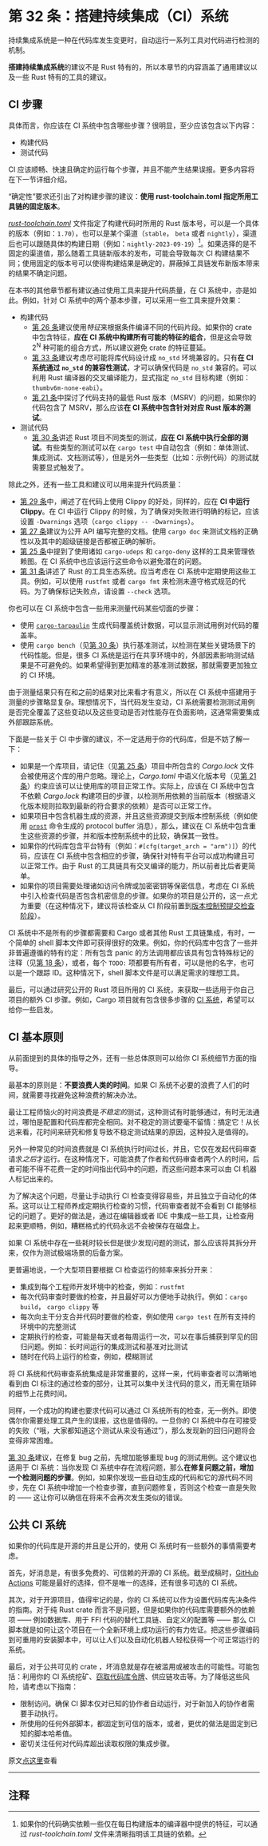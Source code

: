 # 第 32 条：搭建持续集成（CI）系统

持续集成系统是一种在代码库发生变更时，自动运行一系列工具对代码进行检测的机制。

**搭建持续集成系统**的建议不是 Rust 特有的，所以本章节的内容涵盖了通用建议以及一些 Rust 特有的工具的建议。

## CI 步骤

具体而言，你应该在 CI 系统中包含哪些步骤？很明显，至少应该包含以下内容：

- 构建代码
- 测试代码

CI 应该顺畅、快速且确定的运行每个步骤，并且不能产生结果误报。更多内容将在下一节详细介绍。

“确定性”要求还引出了对构建步骤的建议：**使用 rust-toolchain.toml 指定所用工具链的固定版本**。

[*rust-toolchain.toml*][rust-toolchain.toml] 文件指定了构建代码时所用的 Rust 版本号，可以是一个具体的版本（例如：`1.70`），也可以是某个渠道（`stable`， `beta` 或者 `nightly`），渠道后也可以跟随具体的构建日期（例如：`nightly-2023-09-19`）[^1]。如果选择的是不固定的渠道值，那么随着工具链新版本的发布，可能会导致每次 CI 构建结果不同；使用固定的版本号可以使得构建结果是确定的，屏蔽掉工具链发布新版本带来的结果不确定问题。

在本书的其他章节都有建议通过使用工具来提升代码质量，在 CI 系统中，亦是如此。例如，针对 CI 系统中的两个基本步骤，可以采用一些工具来提升效果：

- 构建代码
  - [第 26 条][Item 26]建议使用*特征*来根据条件编译不同的代码片段。如果你的 crate 中包含特征，**应在 CI 系统中构建所有可能的特征的组合**，但是这会导致 2<sup>N</sup> 种可能的组合方式，所以建议避免 crate 的特征蔓延。
  - [第 33 条][Item 33]建议考虑尽可能将库代码设计成 `no_std` 环境兼容的。只有**在 CI 系统通过 `no_std` 的兼容性测试**，才可以确保代码是 `no_std` 兼容的。可以利用 Rust 编译器的交叉编译能力，显式指定 `no_std` 目标构建（例如：`thumbv6m-none-eabi`）。
  - [第 21 条][Item 21]中探讨了代码支持的最低 Rust 版本（MSRV）的问题，如果你的代码包含了 MSRV，那么应该**在 CI 系统中包含针对对应 Rust 版本的测试**。
- 测试代码
  - [第 30 条][Item 30]讲述 Rust 项目不同类型的测试，**应在 CI 系统中执行全部的测试**。有些类型的测试可以在 `cargo test` 中自动包含（例如：单体测试、集成测试、文档测试等），但是另外一些类型（比如：示例代码）的测试就需要显式触发了。

除此之外，还有一些工具和建议可以用来提升代码质量：

- [第 29 条][Item 29]中，阐述了在代码上使用 Clippy 的好处，同样的，应在 **CI 中运行 Clippy**。在 CI 中运行 Clippy 的时候，为了确保对失败进行明确的标记，应该设置 `-Dwarnings` 选项（`cargo clippy -- -Dwarnings`）。
- [第 27 条][Item 27]建议为公开 API 编写完整的文档。使用 `cargo doc` 来测试文档的正确性以及其中的超级链接是否都被正确的解析。
- [第 25 条][Item 25]中提到了使用诸如 `cargo-udeps` 和 `cargo-deny` 这样的工具来管理依赖图。在 CI 系统中也应该运行这些命令以避免潜在的问题。
- [第 31 条][Item 31]讲述了 Rust 的工具生态系统。应当考虑在 CI 系统中定期使用这些工具。例如，可以使用 `rustfmt` 或者 `cargo fmt` 来检测未遵守格式规范的代码。为了确保标记失败点，请设置 `--check` 选项。

你也可以在 CI 系统中包含一些用来测量代码某些切面的步骤：

- 使用 [`cargo-tarpaulin`][cargo-tarpaulin] 生成代码覆盖统计数据，可以显示测试用例对代码的覆盖率。
- 使用 `cargo bench`（见[第 30 条][Item 30]）执行基准测试，以检测在某些关键场景下的代码性能。但是，很多 CI 系统是运行在共享环境中的，外部因素影响测试结果是不可避免的。如果希望得到更加精准的基准测试数据，那就需要更加独立的 CI 环境。


由于测量结果只有在和之前的结果对比来看才有意义，所以在 CI 系统中搭建用于测量的步骤略显复杂。理想情况下，当代码发生变动，CI 系统需要检测测试用例是否完全覆盖了这些变动以及这些变动是否对性能存在负面影响，这通常需要集成外部跟踪系统。

下面是一些关于 CI 中步骤的建议，不一定适用于你的代码库，但是不妨了解一下：

- 如果是一个库项目，请记住（见[第 25 条][Item 25]）项目中所包含的 *Cargo.lock* 文件会被使用这个库的用户忽略。理论上，*Cargo.toml* 中语义化版本号（见[第 21 条][Item 21]）约束应该可以让使用库的项目正常工作。实际上，应该在 CI 系统中包含不依赖 *Cargo.lock* 构建项目的步骤，以检测所用依赖的当前版本（根据语义化版本规则拉取到最新的符合要求的依赖）是否可以正常工作。
- 如果项目中包含机器生成的资源，并且这些资源提交到版本控制系统（例如使用 [`prost`][prost] 命令生成的 protocol buffer 消息），那么，建议在 CI 系统中包含重生这些资源的步骤，并和版本控制系统中的比较，确保其一致性。
- 如果你的代码库包含平台特有（例如：`#[cfg(target_arch = "arm")]`）的代码，应该在 CI 系统中包含相应的步骤，确保针对特有平台可以成功构建且可以正常工作。由于 Rust 的工具链具有交叉编译的能力，所以前者比后者更简单。
- 如果你的项目需要处理诸如访问令牌或加密密钥等保密信息，考虑在 CI 系统中引入检查代码是否包含机密信息的步骤。如果你的项目是公开的，这一点尤为重要（在这种情况下，建议将该检查从 CI 阶段前置到[版本控制预提交检查阶段][version-control presubmit check]）。

CI 系统中不是所有的步骤都需要和 Cargo 或者其他 Rust 工具链集成，有时，一个简单的 shell 脚本文件即可获得很好的效果。例如，你的代码库中包含了一些并非普遍遵循的特有约定：所有包含 panic 的方法调用都应该具有包含特殊标记的注释（见[第 18 条][Item 18]），或者，每个 `TODO:` 项都要有所有者，可以是他的名字，也可以是一个跟踪 ID。这种情况下，shell 脚本文件是可以满足需求的理想工具。

最后，可以通过研究公开的 Rust 项目所用的 CI 系统，来获取一些适用于你自己项目的额外 CI 步骤。例如，Cargo 项目就有包含很多步骤的 [CI 系统][CI System]，希望可以给你一些启发。

## CI 基本原则

从前面提到的具体的指导之外，还有一些总体原则可以给你 CI 系统细节方面的指导。

最基本的原则是：**不要浪费人类的时间**。如果 CI 系统不必要的浪费了人们的时间，就需要寻找避免这种浪费的解决办法。

最让工程师恼火的时间浪费是*不稳定的*测试，这种测试有时能够通过，有时无法通过，哪怕是配置和代码库都完全相同。对不稳定的测试要毫不留情：搞定它！从长远来看，花时间来研究和修复导致不稳定测试结果的原因，这种投入是值得的。

另外一种常见的时间浪费就是 CI 系统执行时间过长，并且，它仅在发起代码审查请求*之后*才运行。在这种情况下，可能浪费了作者和代码审查者两个人的时间，后者可能不得不花费一定的时间指出代码中的问题，而这些问题本来可以由 CI 机器人标记出来的。

为了解决这个问题，尽量让手动执行 CI 检查变得容易些，并且独立于自动化的体系。这可以让工程师养成定期执行检查的习惯，代码审查者就不会看到 CI 能够标记的问题了。更好的做法是，通过在编辑器或者 IDE 中集成一些工具，让检查用起来更顺畅，例如，糟糕格式的代码永远不会被保存在磁盘上。

如果 CI 系统中存在一些耗时较长但是很少发现问题的测试，那么应该将其拆分开来，仅作为测试极端场景的后备方案。

更普遍地说，一个大型项目要根据 CI 检查运行的频率来拆分开来：

- 集成到每个工程师开发环境中的检查，例如：`rustfmt`
- 每次代码审查时要做的检查，并且最好可以方便地手动执行。例如：`cargo build`， `cargo clippy` 等
- 每次向主干分支合并代码时要做的检查，例如使用 `cargo test` 在所有支持的环境中的完整测试
- 定期执行的检查，可能是每天或者每周运行一次，可以在事后捕获到罕见的回归问题。例如：长时间运行的集成测试和基准对比测试
- 随时在代码上运行的检查，例如，模糊测试

将 CI 系统和代码审查系统集成是非常重要的，这样一来，代码审查者可以清晰地看到由 CI 标注的通过检查的部分，让其可以集中关注代码的意义，而无需在琐碎的细节上花费时间。

同样，一个成功的构建也要求代码可以通过 CI 系统所有的检查，无一例外。即使偶尔你需要处理工具产生的误报，这也是值得的。一旦你的 CI 系统中存在可接受的失败（“哦，大家都知道这个测试从来没有通过”），那么发现新的回归问题将会变得非常困难。

[第 30 条][Item 30]建议，在修复 bug 之前，先增加能够重现 bug 的测试用例。这个建议也适用于 CI 系统：当你发现 CI 系统中存在流程问题，那么**在修复问题之前，增加一个检测问题的步骤**。例如，如果你发现一些自动生成的代码和它的源代码不同步，先在 CI 系统中增加一个检查步骤，直到问题修复，否则这个检查一直是失败的 —— 这让你可以确信在将来不会再次发生类似的错误。

## 公共 CI 系统

如果你的代码库是开源的并且是公开的，使用 CI 系统时有一些额外的事情需要考虑。

首先，好消息是，有很多免费的、可信赖的开源的 CI 系统。截至成稿时，[GitHub Actions][GitHub Actions] 可能是最好的选择，但不是唯一的选择，还有很多可选的 CI 系统。

其次，对于开源项目，值得牢记的是，你的 CI 系统可以作为设置代码库先决条件的指南。对于纯 Rust crate 而言不是问题，但是如果你的代码库需要额外的依赖项 —— 例如数据库、用于 FFI 代码的替代工具链、自定义的配置等 —— 那么 CI 脚本就是如何让这个项目在一个全新环境上成功运行的有力佐证。把这些步骤编码到可重用的安装脚本中，可以让人们以及自动化机器人轻松获得一个可正常运行的系统。

最后，对于公共可见的 crate ，坏消息就是存在被滥用或被攻击的可能性。可能包括：利用你的 CI 系统挖矿、[窃取代码库令牌][theft]、供应链攻击等。为了降低这些风险，请考虑以下指南：

- 限制访问。确保 CI 脚本仅对已知的协作者自动运行，对于新加入的协作者需要手动执行。
- 所使用的任何外部脚本，都固定到可信的版本，或者，更优的做法是固定到已知的脚本哈希值。
- 密切关注任何对代码库超出读取权限的集成步骤。

原文[点这里][origin]查看

-----

## 注释

[^1]: 如果你的代码确实依赖一些仅在每日构建版本的编译器中提供的特征，可以通过 *rust-toolchain.toml* 文件来清晰指明该工具链的依赖。

<!-- 参考链接 -->
[origin]: https://www.lurklurk.org/effective-rust/ci.html
[rust-toolchain.toml]: https://rust-lang.github.io/rustup/overrides.html#the-toolchain-file
[Item 18]: ../chapter_3/item18-panic.md
[Item 21]: ../chapter_4/item21-semver.md
[Item 25]: ../chapter_4/item25-dep-graph.md
[Item 26]: ../chapter_4/item26-features.md
[Item 27]: ./item27-document-public-interfaces.md
[Item 29]: ./item29-listen-to-clippy.md
[Item 30]: ./item30-write-more-than-unit-tests.md
[Item 31]: ./item31-use-tools.md
[Item 33]: ../chapter_6/item33-no-std.md
[cargo-tarpaulin]: https://docs.rs/cargo-tarpaulin
[prost]: https://docs.rs/prost
[version-control presubmit check]: https://git-scm.com/book/en/v2/Customizing-Git-Git-Hooks
[CI System]: https://github.com/rust-lang/cargo/blob/master/.github/workflows/main.yml
[GitHub Actions]: https://docs.github.com/en/actions
[theft]: https://web.archive.org/web/20220315064116/https://about.codecov.io/security-update/
